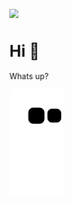 ![](https://komarev.com/ghpvc/?username=MSaitKrblk&color=brightgreen&style=flat-square)
# Hi 👋

Whats up?

![snake svg](https://github.com/MSaitKrblk/MSaitKrblk/blob/output/github-contribution-grid-snake.svg)
<!--
**MSaitKrblk/MSaitKrblk** is a ✨ _special_ ✨ repository because its `README.md` (this file) appears on your GitHub profile.

Here are some ideas to get you started:

- 🔭 I’m currently working on ...
- 🌱 I’m currently learning ...
- 👯 I’m looking to collaborate on ...
- 🤔 I’m looking for help with ...
- 💬 Ask me about ...
- 📫 How to reach me: ...
- 😄 Pronouns: ...
- ⚡ Fun fact: ...
-->
